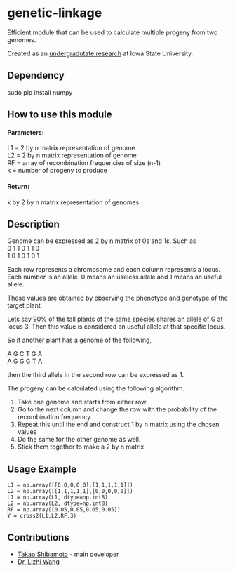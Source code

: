 # genetic-linkage

Efficient module that can be used to calculate multiple progeny from two genomes.

Created as an [undergradutate research](http://lib.dr.iastate.edu/undergradresearch_symposium/2017/presentations/82/) at Iowa State University.

## Dependency

sudo pip install numpy

## How to use this module

#### Parameters:

L1 = 2 by n matrix representation of genome<br>
L2 = 2 by n matrix representation of genome<br>
RF = array of recombination frequencies of size (n-1) <br>
k  = number of progeny to produce<br>

#### Return:

k by 2 by n matrix representation of genomes

## Description

Genome can be expressed as 2 by n matrix of 0s and 1s.  Such as <br>
0 1 1 0 1 1 0<br>
1 0 1 0 1 0 1<br>

Each row represents a chromosome and each column represents a locus. Each number is an allele. 0 means an useless allele and 1 means an useful allele.

These values are obtained by observing the phenotype and genotype of the target plant.

Lets say 90% of the tall plants of the same species shares an allele of G at locus 3. Then this value is considered an useful allele at that specific locus.

So if another plant has a genome of the following,

A G C T G A<br>
A G G G T A

then the third allele in the second row can be expressed as 1.

The progeny can be calculated using the following algorithm.

1. Take one genome and starts from either row. 
2. Go to the next column and change the row with the probability of the recombination frequency.
3. Repeat this until the end and construct 1 by n matrix using the chosen values
4. Do the same for the other genome as well.
5. Stick them together to make a 2 by n matrix

## Usage Example

	L1 = np.array([[0,0,0,0,0],[1,1,1,1,1]])
	L2 = np.array([[1,1,1,1,1],[0,0,0,0,0]])
	L1 = np.array(L1, dtype=np.int8)
	L2 = np.array(L2, dtype=np.int8)
	RF = np.array([0.05,0.05,0.05,0.05])
	Y = cross2(L1,L2,RF,3)

## Contributions

- [Takao Shibamoto](https://github.com/takao42) - main developer
- [Dr. Lizhi Wang](https://www.imse.iastate.edu/directory/faculty/lizhi-wang/)
